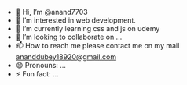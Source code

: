 - 👋 Hi, I’m @anand7703
- 👀 I’m interested in web development.
- 🌱 I’m currently learning css and js on udemy 
- 💞️ I’m looking to collaborate on ...
- 📫 How to reach me please contact me on my mail ananddubey18920@gmail.com
- 😄 Pronouns: ...
- ⚡ Fun fact: ...

<!---
anand7703/anand7703 is a ✨ special ✨ repository because its `README.md` (this file) appears on your GitHub profile.
You can click the Preview link to take a look at your changes.
--->
